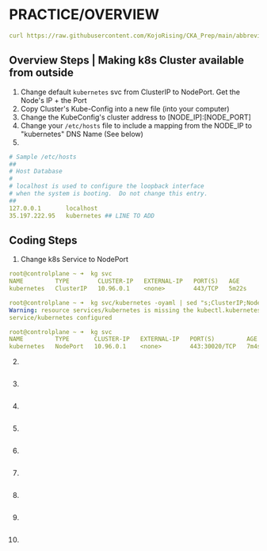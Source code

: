 # PRACTICE/OVERVIEW
```yaml
curl https://raw.githubusercontent.com/KojoRising/CKA_Prep/main/abbreviated_alias.sh > alias.sh && source alias.sh
```



## Overview Steps | Making k8s Cluster available from outside
1) Change default `kubernetes` svc from ClusterIP to NodePort. Get the Node's IP + the Port
2) Copy Cluster's Kube-Config into a new file (into your computer) 
3) Change the KubeConfig's cluster address to [NODE_IP]:[NODE_PORT]
4) Change your `/etc/hosts` file to include a mapping from the NODE_IP to "kubernetes" DNS Name (See below)
5)  

```yaml
# Sample /etc/hosts
##
# Host Database
#
# localhost is used to configure the loopback interface
# when the system is booting.  Do not change this entry.
##
127.0.0.1       localhost
35.197.222.95   kubernetes ## LINE TO ADD
```

## Coding Steps

1) Change k8s Service to NodePort
```yaml
root@controlplane ~ ➜  kg svc
NAME         TYPE        CLUSTER-IP   EXTERNAL-IP   PORT(S)   AGE
kubernetes   ClusterIP   10.96.0.1    <none>        443/TCP   5m22s

root@controlplane ~ ➜  kg svc/kubernetes -oyaml | sed "s;ClusterIP;NodePort;" | k apply -f -
Warning: resource services/kubernetes is missing the kubectl.kubernetes.io/last-applied-configuration annotation which is required by kubectl apply. kubectl apply should only be used on resources created declaratively by either kubectl create --save-config or kubectl apply. The missing annotation will be patched automatically.
service/kubernetes configured

root@controlplane ~ ➜  kg svc
NAME         TYPE       CLUSTER-IP   EXTERNAL-IP   PORT(S)         AGE
kubernetes   NodePort   10.96.0.1    <none>        443:30020/TCP   7m4s
```

2) 
```yaml

```

3)
```yaml

```

4)
```yaml

```

5)
```yaml

```

6)
```yaml

```

7)
```yaml

```

8)
```yaml

```

9)
```yaml

```

10)
```yaml

```

